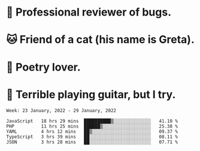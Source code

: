# 🐛 Professional reviewer of bugs.
# 🐱 Friend of a cat (his name is Greta).
# 📜 Poetry lover.
# 🎸 Terrible playing guitar, but I try.

<!--START_SECTION:waka-->
```text
Week: 23 January, 2022 - 29 January, 2022

JavaScript   18 hrs 29 mins  ██████████▒░░░░░░░░░░░░░░   41.10 % 
PHP          11 hrs 25 mins  ██████▒░░░░░░░░░░░░░░░░░░   25.38 % 
YAML         4 hrs 12 mins   ██▒░░░░░░░░░░░░░░░░░░░░░░   09.37 % 
TypeScript   3 hrs 39 mins   ██░░░░░░░░░░░░░░░░░░░░░░░   08.11 % 
JSON         3 hrs 28 mins   ██░░░░░░░░░░░░░░░░░░░░░░░   07.71 % 
```
<!--END_SECTION:waka-->
